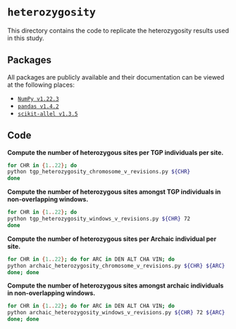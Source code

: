 # `heterozygosity`

This directory contains the code to replicate the heterozygosity results used in this study.

## Packages

All packages are publicly available and their documentation can be viewed at the following places:

- [`NumPy v1.22.3`](https://numpy.org/doc/stable/reference/index.html)
- [`pandas v1.4.2`](https://pandas.pydata.org/docs/)
- [`scikit-allel v1.3.5`](https://scikit-allel.readthedocs.io/en/stable/index.html)

## Code

__Compute the number of heterozygous sites per TGP individuals per site.__
```bash
for CHR in {1..22}; do
python tgp_heterozygosity_chromosome_v_revisions.py ${CHR}
done
```


__Compute the number of heterozygous sites amongst TGP individuals in non-overlapping windows.__
```bash
for CHR in {1..22}; do
python tgp_heterozygosity_windows_v_revisions.py ${CHR} 72
done
```


__Compute the number of heterozygous sites per Archaic individual per site.__
```bash
for CHR in {1..22}; do for ARC in DEN ALT CHA VIN; do
python archaic_heterozygosity_chromosome_v_revisions.py ${CHR} ${ARC}
done; done
```

__Compute the number of heterozygous sites amongst archaic individuals in non-overlapping windows.__
```bash
for CHR in {1..22}; do for ARC in DEN ALT CHA VIN; do
python archaic_heterozygosity_windows_v_revisions.py ${CHR} 72 ${ARC}
done; done
```